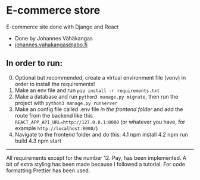 # E-commerce store 
E-commerce site done with Django and React

- Done by Johannes Vähäkangas
- johannes.vahakangas@abo.fi

## In order to run:

0. Optional but recommended, create a virtual environment file (venv) in order to install the requirements!
1. Make an env file and run `pip install -r requirements.txt`
2. Make a database and run `python3 manage.py migrate`, then run the project with `python3 manage.py runserver`
3. Make an config file called .env file *in the frontend folder* and add the route from the backend like this `REACT_APP_API_URL=http://127.0.0.1:8000` (or whatever you have, for example `http://localhost:8000/`)
4. Navigate to the frontend folder and do this:
4.1 npm install
4.2 npm run build
4.3 npm start

____________

All requirements except for the number 12. Pay, has been implemented. A bit of extra styling has been made because I followed a tutorial. For code formatting Prettier has been used.
